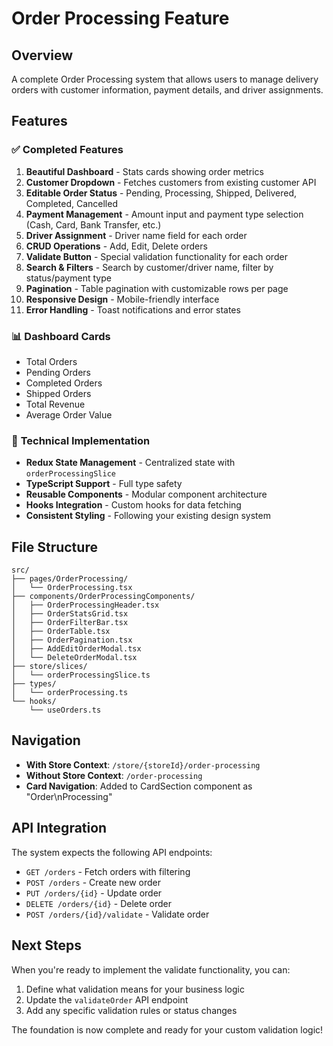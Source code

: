 # Order Processing Feature

## Overview
A complete Order Processing system that allows users to manage delivery orders with customer information, payment details, and driver assignments.

## Features

### ✅ **Completed Features**
1. **Beautiful Dashboard** - Stats cards showing order metrics
2. **Customer Dropdown** - Fetches customers from existing customer API
3. **Editable Order Status** - Pending, Processing, Shipped, Delivered, Completed, Cancelled
4. **Payment Management** - Amount input and payment type selection (Cash, Card, Bank Transfer, etc.)
5. **Driver Assignment** - Driver name field for each order
6. **CRUD Operations** - Add, Edit, Delete orders
7. **Validate Button** - Special validation functionality for each order
8. **Search & Filters** - Search by customer/driver name, filter by status/payment type
9. **Pagination** - Table pagination with customizable rows per page
10. **Responsive Design** - Mobile-friendly interface
11. **Error Handling** - Toast notifications and error states

### 📊 **Dashboard Cards**
- Total Orders
- Pending Orders  
- Completed Orders
- Shipped Orders
- Total Revenue
- Average Order Value

### 🔧 **Technical Implementation**
- **Redux State Management** - Centralized state with `orderProcessingSlice`
- **TypeScript Support** - Full type safety
- **Reusable Components** - Modular component architecture
- **Hooks Integration** - Custom hooks for data fetching
- **Consistent Styling** - Following your existing design system

## File Structure
```
src/
├── pages/OrderProcessing/
│   └── OrderProcessing.tsx
├── components/OrderProcessingComponents/
│   ├── OrderProcessingHeader.tsx
│   ├── OrderStatsGrid.tsx
│   ├── OrderFilterBar.tsx
│   ├── OrderTable.tsx
│   ├── OrderPagination.tsx
│   ├── AddEditOrderModal.tsx
│   └── DeleteOrderModal.tsx
├── store/slices/
│   └── orderProcessingSlice.ts
├── types/
│   └── orderProcessing.ts
└── hooks/
    └── useOrders.ts
```

## Navigation
- **With Store Context**: `/store/{storeId}/order-processing`
- **Without Store Context**: `/order-processing`
- **Card Navigation**: Added to CardSection component as "Order\nProcessing"

## API Integration
The system expects the following API endpoints:
- `GET /orders` - Fetch orders with filtering
- `POST /orders` - Create new order
- `PUT /orders/{id}` - Update order
- `DELETE /orders/{id}` - Delete order
- `POST /orders/{id}/validate` - Validate order

## Next Steps
When you're ready to implement the validate functionality, you can:
1. Define what validation means for your business logic
2. Update the `validateOrder` API endpoint
3. Add any specific validation rules or status changes

The foundation is now complete and ready for your custom validation logic!
